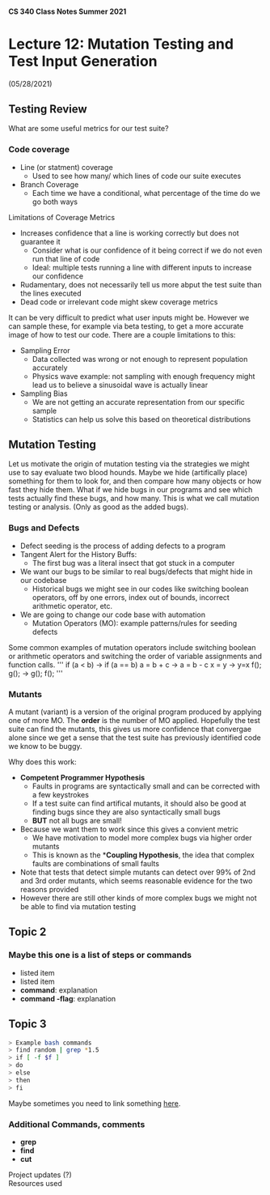 #### CS 340 Class Notes Summer 2021
# Lecture 12: Mutation Testing and Test Input Generation   
(05/28/2021)

## Testing Review
What are some useful metrics for our test suite?

### Code coverage 
- Line (or statment) coverage 
    + Used to see how many/ which lines of code our suite executes
- Branch Coverage
    + Each time we have a conditional, what percentage of the time do we go both ways

Limitations of Coverage Metrics
- Increases confidence that a line is working correctly but does not guarantee it
    + Consider what is our confidence of it being correct if we do not even run that line of code
    + Ideal: multiple tests running a line with different inputs to increase our confidence
- Rudamentary, does not necessarily tell us more abput the test suite than the lines executed
- Dead code or irrelevant code might skew coverage metrics 

It can be very difficult to predict what user inputs might be. However we can sample these, for example via beta testing, to get a more accurate image of how to test our code. There are a couple limitations to this:
- Sampling Error
    + Data collected was wrong or not enough to represent population accurately
    + Physics wave example: not sampling with enough frequency might lead us to believe a sinusoidal wave is actually linear
- Sampling Bias
    + We are not getting an accurate representation from our specific sample
    + Statistics can help us solve this based on theoretical distributions

## Mutation Testing
Let us motivate the origin of mutation testing via the strategies we might use to say evaluate two blood hounds. Maybe we hide (artifically place) something for them to look for, and then compare how many objects or how fast they hide them. What if we hide bugs in our programs and see which tests actually find these bugs, and how many. This is what we call mutation testing or analysis. (Only as good as the added bugs). 

### Bugs and Defects
- Defect seeding is the process of adding defects to a program
- Tangent Alert for the History Buffs:
    + The first bug was a literal insect that got stuck in a computer
- We want our bugs to be similar to real bugs/defects that might hide in our codebase
    + Historical bugs we might see in our codes like switching boolean operators, off by one errors, index out of bounds, incorrect arithmetic operator, etc.
- We are going to change our code base with automation
    + Mutation Operators (MO): example patterns/rules for seeding defects

Some common examples of mutation operators include switching boolean or arithmetic operators and switching the order of variable assignments and function calls.
'''
if (a < b) ->  if (a == b)
a = b + c  ->  a = b - c
x = y      ->  y=x
f(); g();  ->  g(); f(); 
'''

### Mutants
A mutant (variant) is a version of the original program produced by applying one of more MO. The **order** is the number of MO applied. Hopefully the test suite can find the mutants, this gives us more confidence that convergae alone since we get a sense that the test suite has previously identified code we know to be buggy. 

Why does this work:
- **Competent Programmer Hypothesis**
    + Faults in programs are syntactically small and can be corrected with a few keystrokes
    + If a test suite can find artifical mutants, it should also be good at finding bugs since they are also syntactically small bugs
    + **BUT** not all bugs are small!
- Because we want them to work since this gives a convient metric
    + We have motivation to model more complex bugs via higher order mutants
    + This is known as the ***Coupling Hypothesis**, the idea that complex faults are combinations of small faults
- Note that tests that detect simple mutants can detect over 99% of 2nd and 3rd order mutants, which seems reasonable evidence for the two reasons provided
- However there are still other kinds of more complex bugs we might not be able to find via mutation testing

## Topic 2

### Maybe this one is a list of steps or commands
* listed item
* listed item
* **command**: explanation
* **command -flag**: explanation

## Topic 3

```bash
> Example bash commands
> find random | grep *1.5
> if [ -f $f ]
> do
> else
> then
> fi
```
Maybe sometimes you need to link something [here](https://en.wikipedia.org/wiki/Main_Page).

### Additional Commands, comments 
* **grep**
* **find**
* **cut**


Project updates (?)  
Resources used
